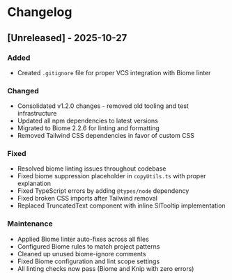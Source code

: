 # Changelog

## [Unreleased] - 2025-10-27

### Added
- Created `.gitignore` file for proper VCS integration with Biome linter

### Changed
- Consolidated v1.2.0 changes - removed old tooling and test infrastructure
- Updated all npm dependencies to latest versions
- Migrated to Biome 2.2.6 for linting and formatting
- Removed Tailwind CSS dependencies in favor of custom CSS

### Fixed
- Resolved biome linting issues throughout codebase
- Fixed biome suppression placeholder in `copyUtils.ts` with proper explanation
- Fixed TypeScript errors by adding `@types/node` dependency
- Fixed broken CSS imports after Tailwind removal
- Replaced TruncatedText component with inline SlTooltip implementation

### Maintenance
- Applied Biome linter auto-fixes across all files
- Configured Biome rules to match project patterns
- Cleaned up unused biome-ignore comments
- Fixed Biome configuration and lint scope settings
- All linting checks now pass (Biome and Knip with zero errors)